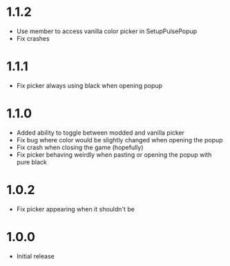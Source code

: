 # 1.1.2
- Use member to access vanilla color picker in SetupPulsePopup
- Fix crashes

# 1.1.1
- Fix picker always using black when opening popup

# 1.1.0
- Added ability to toggle between modded and vanilla picker
- Fix bug where color would be slightly changed when opening the popup
- Fix crash when closing the game (hopefully)
- Fix picker behaving weirdly when pasting or opening the popup with pure black

# 1.0.2
- Fix picker appearing when it shouldn't be

# 1.0.0
- Initial release
